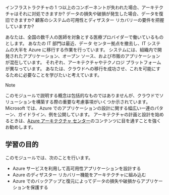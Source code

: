 インフラストラクチャの 1 つ以上のコンポーネントが失われた場合、アーキテクチャはそれに対処できますか? データの損失や破損が発生した場合、データを復旧できますか? 顧客のシステムの可用性とディザスター リカバリーの要件を把握していますか?

あなたは、全国の数千人の医師を対象とする医療プロバイダーで働いているものとします。 あなたの IT 部門は最近、データ センター拠点を撤去し、IT システムの大半を Azure に移行する作業を行っています。 システムには、組織内で開発されたアプリケーション、オープン ソース、および市販のアプリケーションが混在しています。 それぞれ、アーキテクチャやテクノロジ プラットフォームが異なっています。 あなたは、クラウドへの移行を成功させ、これを可能にするために必要なことを学びたいと考えています。  

> [!NOTE]
> このモジュールで説明する概念は包括的なものではありませんが、クラウドでソリューションを構築する際の重要な考慮事項がいくつか示されています。 Microsoft では、Azure でのアプリケーションの設計に関する幅広い一連のパターン、ガイドライン、例を公開しています。 アーキテクチャの計画と設計を始めるときは、[Azure アーキテクチャ センター](https://docs.microsoft.com/azure/architecture/)のコンテンツに目を通すことを強くお勧めします。

## <a name="learning-objectives"></a>学習の目的

このモジュールでは、次のことを行います。

- Azure サービスを利用して高可用性アプリケーションを設計する
- Azure のディザスター リカバリー機能をアーキテクチャに組み込む
- Azure でのバックアップと復元によってデータの損失や破損からアプリケーションを保護する
